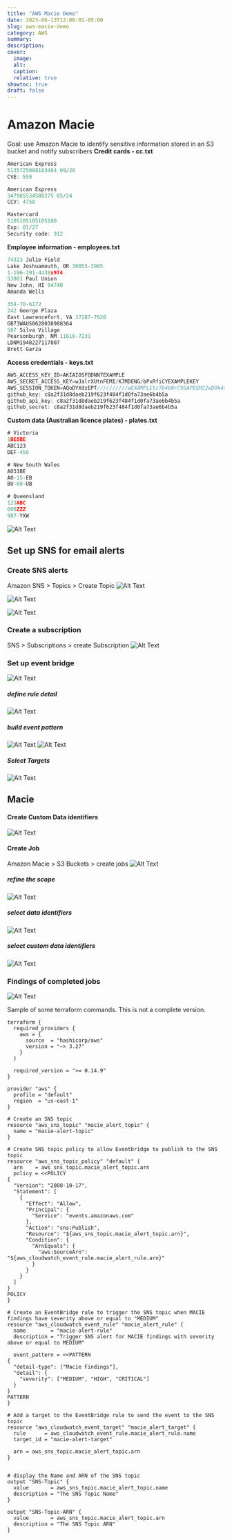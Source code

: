 ```yaml
---
title: "AWS Macie Demo"
date: 2023-06-13T12:00:01-05:00
slug: aws-macie-demo
category: AWS
summary:
description:
cover:
  image:
  alt:
  caption:
  relative: true
showtoc: true
draft: false
---
```


# Amazon Macie
Goal: use Amazon Macie to identify sensitive information stored in an S3 bucket and notify subscribers
**Credit cards - cc.txt**
```js
American Express
5135725008183484 09/26
CVE: 550

American Express
347965534580275 05/24
CCV: 4758

Mastercard
5105105105105100
Exp: 01/27
Security code: 912
```

**Employee information - employees.txt**

```js
74323 Julie Field
Lake Joshuamouth, OR 30055-3905
1-196-191-4438x974
53001 Paul Union
New John, HI 94740
Amanda Wells

354-70-6172
242 George Plaza
East Lawrencefurt, VA 37287-7620
GB73WAUS0628038988364
587 Silva Village
Pearsonburgh, NM 11616-7231
LDNM1948227117807
Brett Garza
```
**Access credentials - keys.txt**

```js
AWS_ACCESS_KEY_ID=AKIAIOSFODNN7EXAMPLE
AWS_SECRET_ACCESS_KEY=wJalrXUtnFEMI/K7MDENG/bPxRfiCYEXAMPLEKEY
AWS_SESSION_TOKEN=AQoDYXdzEPT//////////wEXAMPLEtc764bNrC9SAPBSM22wDOk4x4HIZ8j4FZTwdQWLWsKWHGBuFqwAeMicRXmxfpSPfIeoIYRqTflfKD8YUuwthAx7mSEI/qkPpKPi/kMcGdQrmGdeehM4IC1NtBmUpp2wUE8phUZampKsburEDy0KPkyQDYwT7WZ0wq5VSXDvp75YU9HFvlRd8Tx6q6fE8YQcHNVXAkiY9q6d+xo0rKwT38xVqr7ZD0u0iPPkUL64lIZbqBAz+scqKmlzm8FDrypNC9Yjc8fPOLn9FX9KSYvKTr4rvx3iSIlTJabIQwj2ICCR/oLxBA==
github_key: c8a2f31d8daeb219f623f484f1d0fa73ae6b4b5a
github_api_key: c8a2f31d8daeb219f623f484f1d0fa73ae6b4b5a
github_secret: c8a2f31d8daeb219f623f484f1d0fa73ae6b4b5a
```

**Custom data (Australian licence plates) - plates.txt**

```js
# Victoria
1BE8BE
ABC123
DEF-456

# New South Wales
AO31BE
AO-15-EB
BU-60-UB

# Queensland
123ABC
000ZZZ
987-YXW
```
![Alt Text](../../images/Pasted%20image%2020221009164844.png)

## Set up SNS for email alerts
### Create SNS alerts
Amazon SNS > Topics > Create Topic
![Alt Text](../../images/Pasted%20image%2020230515191059.png)

![Alt Text](../../images/Pasted%20image%2020230515191257.png)

![Alt Text](../../images/Pasted%20image%2020230515191334.png)

### Create a subscription
SNS > Subscriptions > create Subscription
![Alt Text](../../images/Pasted%20image%2020230515191443.png)


### Set up event bridge
![Alt Text](../../images/Pasted%20image%2020230515191553.png)
##### define rule detail
![Alt Text](../../images/Pasted%20image%2020230515191608.png)
##### build event pattern
![Alt Text](../../images/Pasted%20image%2020230515191634.png)
	![Alt Text](../../images/Pasted%20image%2020230515191650.png)
##### Select Targets
![Alt Text](../../images/Pasted%20image%2020230515191744.png)
## Macie
#### Create Custom Data identifiers
![Alt Text](../../images/Pasted%20image%2020230515191847.png)
#### Create Job
Amazon Macie > S3 Buckets > create jobs
![Alt Text](../../images/Pasted%20image%2020230515190518.png)
##### refine the scope
![Alt Text](../../images/Pasted%20image%2020230515190538.png)
##### select data identifiers
![Alt Text](../../images/Pasted%20image%2020230515190600.png)
##### select custom data identifiers
![Alt Text](../../images/Pasted%20image%2020230515191924.png)
### Findings of completed jobs
![Alt Text](../../images/Pasted%20image%2020230515191955.png)



Sample of some terraform commands. This is not a complete version. 
```
terraform {
  required_providers {
    aws = {
      source  = "hashicorp/aws"
      version = "~> 3.27"
    }
  }

  required_version = ">= 0.14.9"
}

provider "aws" {
  profile = "default"
  region  = "us-east-1"
}

# Create an SNS topic
resource "aws_sns_topic" "macie_alert_topic" {
  name = "macie-alert-topic"
}

# Create SNS topic policy to allow Eventbridge to publish to the SNS topic
resource "aws_sns_topic_policy" "default" {
  arn    = aws_sns_topic.macie_alert_topic.arn
  policy = <<POLICY
{
  "Version": "2008-10-17",
  "Statement": [
    {
      "Effect": "Allow",
      "Principal": {
        "Service": "events.amazonaws.com"
      },
      "Action": "sns:Publish",
      "Resource": "${aws_sns_topic.macie_alert_topic.arn}",
      "Condition": {
        "ArnEquals": {
          "aws:SourceArn": "${aws_cloudwatch_event_rule.macie_alert_rule.arn}"
        }
      }
    }
  ]
}
POLICY  
}

# Create an EventBridge rule to trigger the SNS topic when MACIE findings have severity above or equal to "MEDIUM"
resource "aws_cloudwatch_event_rule" "macie_alert_rule" {
  name        = "macie-alert-rule"
  description = "Trigger SNS alert for MACIE findings with severity above or equal to MEDIUM"

  event_pattern = <<PATTERN
{
  "detail-type": ["Macie Findings"],
  "detail": {
    "severity": ["MEDIUM", "HIGH", "CRITICAL"]
  }
}
PATTERN
}

# Add a target to the EventBridge rule to send the event to the SNS topic
resource "aws_cloudwatch_event_target" "macie_alert_target" {
  rule      = aws_cloudwatch_event_rule.macie_alert_rule.name
  target_id = "macie-alert-target"

  arn = aws_sns_topic.macie_alert_topic.arn
}


# display the Name and ARN of the SNS topic
output "SNS-Topic" {
  value       = aws_sns_topic.macie_alert_topic.name
  description = "The SNS Topic Name"
}

output "SNS-Topic-ARN" {
  value       = aws_sns_topic.macie_alert_topic.arn
  description = "The SNS Topic ARN"
}
```


